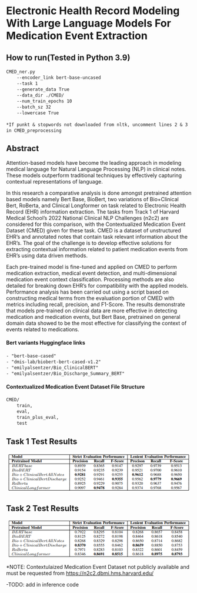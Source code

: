 # Electronic Health Record Modeling With Large Language Models For Medication Event Extraction

## How to run(Tested in Python 3.9)
    
    CMED_ner.py
        --encoder_link bert-base-uncased
        --task 1
        --generate_data True
        --data_dir ./CMED/
        --num_train_epochs 10
        --batch_sz 32
        --lowercase True

    *If punkt & stopwords not downloaded from nltk, uncomment lines 2 & 3 in CMED_preprocessing
   
## Abstract
Attention-based models have become the leading
approach in modeling medical language for Natural Language
Processing (NLP) in clinical notes. These models outperform
traditional techniques by effectively capturing contextual representations of language.

In this research a comparative analysis is done amongst pretrained attention based models namely Bert Base, BioBert, two
variations of Bio+Clinical Bert, RoBerta, and Clinical Longformer on task related to Electronic Health Record (EHR)
information extraction. The tasks from Track 1 of Harvard
Medical School’s 2022 National Clinical NLP Challenges (n2c2)
are considered for this comparison, with the Contextualized
Medication Event Dataset (CMED) given for these task. CMED
is a dataset of unstructured EHR’s and annotated notes that
contain task relevant information about the EHR’s. The goal
of the challenge is to develop effective solutions for extracting
contextual information related to patient medication events from
EHR’s using data driven methods.

Each pre-trained model is fine-tuned and applied on CMED
to perform medication extraction, medical event detection, and
multi-dimensional medication event context classification. Processing methods are also detailed for breaking down EHR’s
for compatibility with the applied models. Performance analysis
has been carried out using a script based on constructing
medical terms from the evaluation portion of CMED with metrics
including recall, precision, and F1-Score. The results demonstrate
that models pre-trained on clinical data are more effective in
detecting medication and medication events, but Bert Base, pretrained on general domain data showed to be the most effective
for classifying the context of events related to medications. 

#### Bert variants Huggingface links
    - "bert-base-cased"
    - "dmis-lab/biobert-bert-cased-v1.2"
    - "emilyalsentzer/Bio_ClinicalBERT"
    - "emilyalsentzer/Bio_Discharge_Summary_BERT"


#### Contextualized Medication Event Dataset File Structure
    CMED/ 
        train,
        eval,
        train_plus_eval,
        test

## Task 1 Test Results
<p align="center">
  <img src="figures/Task 1 Results.png" />
</p>

## Task 2 Test Results
<p align="center">
  <img src="figures/Task 2 Results.png" />
</p>

*NOTE: Contextulaized Medication Event Dataset not publicly available and must be requested from https://n2c2.dbmi.hms.harvard.edu/

-TODO: add in inference code
